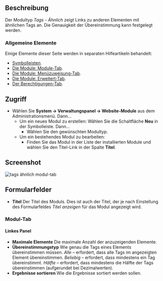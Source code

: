 <!-- Filename: Help4.x:Site_Modules:_Tags_-_Similar / Display title: Module: Schlagwörter – Ähnliche -->

## Beschreibung

Der Modultyp *Tags - Ähnlich* zeigt Links zu anderen Elementen mit ähnlichen Tags an. Die Genauigkeit der Übereinstimmung kann festgelegt werden.

### Allgemeine Elemente

Einige Elemente dieser Seite werden in separaten Hilfeartikeln behandelt:

* [Symbolleisten](jdocmanual?article=help/common-elements/toolbars).
* [Die Module: Module-Tab](jdocmanual?article=help/modules/modules-module-tab).
* [Die Module: Menüzuweisung-Tab](jdocmanual?article=help/modules/modules-menu-assignment-tab).
* [Die Module: Erweitert-Tab](jdocmanual?article=help/modules/modules-advanced-tab).
* [Der Berechtigungen-Tab](jdocmanual?article=help/common-elements/edit-permissions).

## Zugriff

- Wählen Sie **System → Verwaltungspanel → Website-Module** aus dem Administrationsmenü. Dann...
  - Um ein neues Modul zu erstellen: Wählen Sie die Schaltfläche **Neu** in der Symbolleiste. Dann...
    - Wählen Sie den gewünschten Modultyp.
  - Um ein bestehendes Modul zu bearbeiten:
    - Finden Sie das Modul in der Liste der installierten Module und wählen Sie den Titel-Link in der Spalte **Titel**.

## Screenshot

![tags ähnlich modul-tab](../../../de/images/modules-site/modules-tags-similar-module-tab.png)

## Formularfelder

- **Titel** Der Titel des Moduls. Dies ist auch der Titel, der je nach Einstellung des Formularfeldes *Titel anzeigen* für das Modul angezeigt wird.

### Modul-Tab

#### Linkes Panel

- **Maximale Elemente** Die maximale Anzahl der anzuzeigenden Elemente.
- **Übereinstimmungstyp** Wie genau die Tags eines Elements übereinstimmen müssen. *Alle* – erfordert, dass alle Tags im angezeigten Element übereinstimmen. *Beliebig* – erfordert, dass mindestens ein Tag übereinstimmt. *Hälfte* – erfordert, dass mindestens die Hälfte der Tags übereinstimmen (aufgerundet bei Dezimalwerten).
- **Ergebnisse sortieren** Wie die Ergebnisse sortiert werden sollen.
